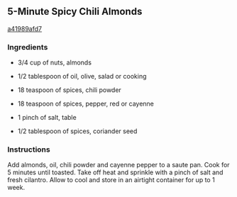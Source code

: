 ## 5-Minute Spicy Chili Almonds

[a41989afd7](http://tastykitchen.com/recipes/appetizers-and-snacks/5-minute-spicy-chili-almonds/)

### Ingredients

 - 3/4 cup of nuts, almonds

 - 1/2 tablespoon of oil, olive, salad or cooking

 - 18 teaspoon of spices, chili powder

 - 18 teaspoon of spices, pepper, red or cayenne

 - 1 pinch of salt, table

 - 1/2 tablespoon of spices, coriander seed

### Instructions

Add almonds, oil, chili powder and cayenne pepper to a saute pan. Cook for 5 minutes until toasted. Take off heat and sprinkle with a pinch of salt and fresh cilantro. Allow to cool and store in an airtight container for up to 1 week.